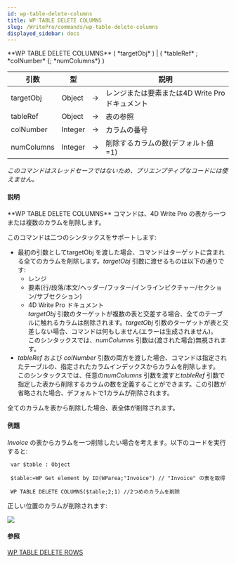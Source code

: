 ```yaml
---
id: wp-table-delete-columns
title: WP TABLE DELETE COLUMNS
slug: /WritePro/commands/wp-table-delete-columns
displayed_sidebar: docs
---
```


<!--REF #_command_.WP TABLE DELETE COLUMNS.Syntax-->**WP TABLE DELETE COLUMNS** ( *targetObj* ) | ( *tableRef* ; *colNumber* {; *numColumns*} )<!-- END REF-->
<!--REF #_command_.WP TABLE DELETE COLUMNS.Params-->
| 引数 | 型 |  | 説明 |
| --- | --- | --- | --- |
| targetObj | Object | &#8594;  | レンジまたは要素または4D Write Pro ドキュメント |
| tableRef | Object | &#8594;  | 表の参照 |
| colNumber | Integer | &#8594;  | カラムの番号 |
| numColumns | Integer | &#8594;  | 削除するカラムの数(デフォルト値=1) |

<!-- END REF-->

*このコマンドはスレッドセーフではないため、プリエンプティブなコードには使えません。*


#### 説明 

<!--REF #_command_.WP TABLE DELETE COLUMNS.Summary-->**WP TABLE DELETE COLUMNS** コマンドは、4D Write Pro の表から一つまたは複数のカラムを削除します。<!-- END REF-->

このコマンドは二つのシンタックスをサポートします:

* 最初の引数としてtargetObj を渡した場合、コマンドはターゲットに含まれる全てのカラムを削除します。*targetObj* 引数に渡せるものは以下の通りです:  
   * レンジ  
   * 要素(行/段落/本文/ヘッダー/フッター/インラインピクチャー/セクション/サブセクション)  
   * 4D Write Pro ドキュメント  
   *targetObj* 引数のターゲットが複数の表と交差する場合、全てのテーブルに触れるカラムは削除されます。*targetObj* 引数のターゲットが表と交差しない場合、コマンドは何もしません(エラーは生成されません)。  
   このシンタックスでは、*numColumns* 引数は(渡された場合)無視されます。
* *tableRef* および *colNumber* 引数の両方を渡した場合、コマンドは指定されたテーブルの、指定されたカラムインデックスからカラムを削除します。  
このシンタックスでは、任意の*numColumns* 引数を渡すと*tableRef* 引数で指定した表から削除するカラムの数を定義することができます。この引数が省略された場合、デフォルトで1カラムが削除されます。

全てのカラムを表から削除した場合、表全体が削除されます。

#### 例題 

*Invoice* の表からカラムを一つ削除したい場合を考えます。以下のコードを実行すると:

```4d
 var $table : Object
 
 $table:=WP Get element by ID(WParea;"Invoice") // "Invoice" の表を取得
 
 WP TABLE DELETE COLUMNS($table;2;1) //2つめのカラムを削除
```

正しい位置のカラムが削除されます:

![](../../assets/en/WritePro/commands/pict4680318.en.png)

#### 参照 

[WP TABLE DELETE ROWS](wp-table-delete-rows.md)  